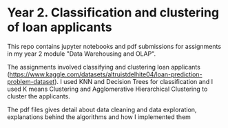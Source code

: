 # Year 2. Classification and clustering of loan applicants

This repo contains jupyter notebooks and pdf submissions for assignments in my year 2 module "Data Warehousing and OLAP".

The assignments involved classifying and clustering loan applicants (https://www.kaggle.com/datasets/altruistdelhite04/loan-prediction-problem-dataset). I used KNN and Decision Trees for classification and I used K means Clustering and Agglomerative Hierarchical Clustering to cluster the applicants.

The pdf files gives detail about data cleaning and data exploration, explanations behind the algorithms and how I implemented them